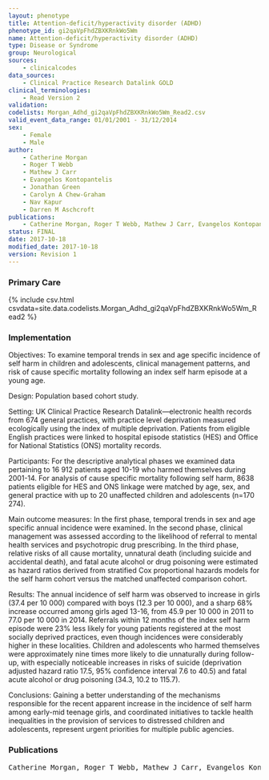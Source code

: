 ```yaml
---
layout: phenotype
title: Attention-deficit/hyperactivity disorder (ADHD)
phenotype_id: gi2qaVpFhdZBXKRnkWo5Wm
name: Attention-deficit/hyperactivity disorder (ADHD)
type: Disease or Syndrome
group: Neurological
sources: 
    - clinicalcodes
data_sources:
    - Clinical Practice Research Datalink GOLD
clinical_terminologies:
    - Read Version 2
validation:
codelists: Morgan_Adhd_gi2qaVpFhdZBXKRnkWo5Wm_Read2.csv
valid_event_data_range: 01/01/2001 - 31/12/2014
sex:
    - Female
    - Male
author:
    - Catherine Morgan
    - Roger T Webb
    - Mathew J Carr
    - Evangelos Kontopantelis
    - Jonathan Green
    - Carolyn A Chew-Graham
    - Nav Kapur
    - Darren M Aschcroft   
publications:
    - Catherine Morgan, Roger T Webb, Mathew J Carr, Evangelos Kontopantelis, Jonathan Green, Carolyn A Chew-Graham, Nav Kapur, Darren M Aschcroft, Incidence, clinical management, and mortality risk following self harm among children and adolescents cohort study in primary care. BMJ, 359(j4351), 2017.
status: FINAL
date: 2017-10-18
modified_date: 2017-10-18
version: Revision 1
---
```


### Primary Care

{% include csv.html csvdata=site.data.codelists.Morgan_Adhd_gi2qaVpFhdZBXKRnkWo5Wm_Read2 %}

### Implementation

Objectives:
To examine temporal trends in sex and age specific incidence of self harm in children and adolescents, clinical management patterns, and risk of cause specific mortality following an index self harm episode at a young age.

Design:
Population based cohort study.

Setting:
UK Clinical Practice Research Datalink—electronic health records from 674 general practices, with practice level deprivation measured ecologically using the index of multiple deprivation. Patients from eligible English practices were linked to hospital episode statistics (HES) and Office for National Statistics (ONS) mortality records.

Participants:
For the descriptive analytical phases we examined data pertaining to 16 912 patients aged 10-19 who harmed themselves during 2001-14. For analysis of cause specific mortality following self harm, 8638 patients eligible for HES and ONS linkage were matched by age, sex, and general practice with up to 20 unaffected children and adolescents (n=170 274).

Main outcome measures:
In the first phase, temporal trends in sex and age specific annual incidence were examined. In the second phase, clinical management was assessed according to the likelihood of referral to mental health services and psychotropic drug prescribing. In the third phase, relative risks of all cause mortality, unnatural death (including suicide and accidental death), and fatal acute alcohol or drug poisoning were estimated as hazard ratios derived from stratified Cox proportional hazards models for the self harm cohort versus the matched unaffected comparison cohort.

Results:
The annual incidence of self harm was observed to increase in girls (37.4 per 10 000) compared with boys (12.3 per 10 000), and a sharp 68% increase occurred among girls aged 13-16, from 45.9 per 10 000 in 2011 to 77.0 per 10 000 in 2014. Referrals within 12 months of the index self harm episode were 23% less likely for young patients registered at the most socially deprived practices, even though incidences were considerably higher in these localities. Children and adolescents who harmed themselves were approximately nine times more likely to die unnaturally during follow-up, with especially noticeable increases in risks of suicide (deprivation adjusted hazard ratio 17.5, 95% confidence interval 7.6 to 40.5) and fatal acute alcohol or drug poisoning (34.3, 10.2 to 115.7).

Conclusions:
Gaining a better understanding of the mechanisms responsible for the recent apparent increase in the incidence of self harm among early-mid teenage girls, and coordinated initiatives to tackle health inequalities in the provision of services to distressed children and adolescents, represent urgent priorities for multiple public agencies.

### Publications

<pre>
Catherine Morgan, Roger T Webb, Mathew J Carr, Evangelos Kontopantelis, Jonathan Green, Carolyn A Chew-Graham, Nav Kapur, Darren M Aschcroft, Incidence, clinical management, and mortality risk following self harm among children and adolescents cohort study in primary care. BMJ, 359(j4351), 2017.
</pre>
